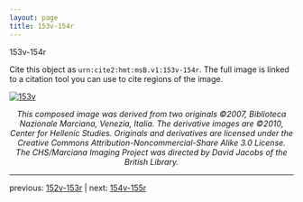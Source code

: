 ```yaml
---
layout: page
title: 153v-154r
---
```


153v-154r

Cite this object as `urn:cite2:hmt:msB.v1:153v-154r`. The full image is linked to a citation tool you can use to cite regions of the image.

[![153v](http://www.homermultitext.org/iipsrv?IIIF=/project/homer/pyramidal/deepzoom/hmt/vbbifolio/v1/vb_153v_154r.tif/full/800,/0/default.jpg)](http://www.homermultitext.org/ict2/?urn=urn:cite2:hmt:vbbifolio.v1:vb_153v_154r) 

<p style="text-align: center; font-style: italic;">This composed image was derived from two originals ©2007, Biblioteca Nazionale Marciana, Venezia, Italia. The derivative images are ©2010, Center for Hellenic Studies. Originals and derivatives are licensed under the Creative Commons Attribution-Noncommercial-Share Alike 3.0 License. The CHS/Marciana Imaging Project was directed by David Jacobs of the British Library.</p>

---

previous: [152v-153r](../152v-153r/) | next: [154v-155r](../154v-155r/)